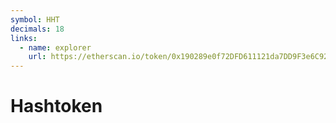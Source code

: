 ```yaml
---
symbol: HHT
decimals: 18
links:
  - name: explorer
    url: https://etherscan.io/token/0x190289e0f72DFD611121da7DD9F3e6C92b8F71e4
---
```


# Hashtoken
